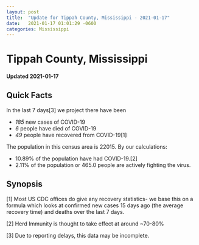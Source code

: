 ```yaml
---
layout: post
title:  "Update for Tippah County, Mississippi - 2021-01-17"
date:   2021-01-17 01:01:29 -0600
categories: Mississippi
---
```


# Tippah County, Mississippi
#### Updated 2021-01-17

## Quick Facts

In the last 7 days[3] we project there have been
- *185* new cases of COVID-19
- *6* people have died of COVID-19
- *49* people have recovered from COVID-19[1]

The population in this census area is 22015. By our calculations:
- 10.89% of the population have had COVID-19.[2]
- 2.11% of the population or 465.0 people are actively fighting the virus.

## Synopsis




[1] Most US CDC offices do give any recovery statistics- we base this on a formula which looks at confirmed new cases
15 days ago (the average recovery time) and deaths over the last 7 days.

[2] Herd Immunity is thought to take effect at around ~70-80%

[3] Due to reporting delays, this data may be incomplete.
 
    
